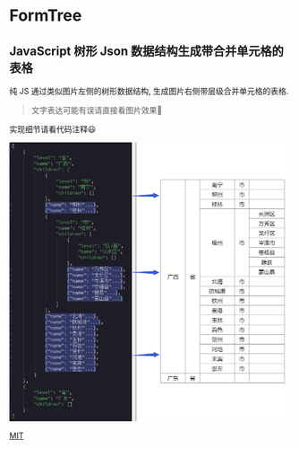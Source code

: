 # FormTree

## JavaScript 树形 Json 数据结构生成带合并单元格的表格

纯 JS 通过类似图片左侧的树形数据结构, 生成图片右侧带层级合并单元格的表格.  

>文字表达可能有误请直接看图片效果🙊  

实现细节请看代码注释😃

![demo](./img/demo.png)

[MIT](LICENSE)
